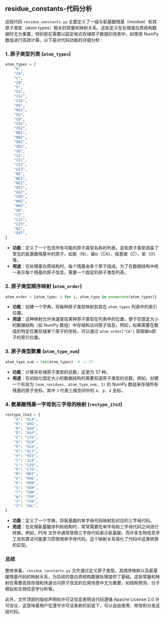 ## residue_constants-代码分析
这段代码 `residue_constants.py` 主要定义了一组与氨基酸残基（residue）和其原子类型（atom types）相关的常量和映射关系。这些定义在处理蛋白质结构数据时尤为重要，特别是在需要以固定格式存储原子数据的场景中，如使用 NumPy 数组进行高效计算。以下是对代码功能的详细分析：

### 1. 原子类型列表 (`atom_types`)

```python
atom_types = [
    "N",
    "CA",
    "C",
    "CB",
    "O",
    "CG",
    "CG1",
    "CG2",
    "OG",
    "OG1",
    "SG",
    "CD",
    "CD1",
    "CD2",
    "ND1",
    "ND2",
    "OD1",
    "OD2",
    "SD",
    "CE",
    "CE1",
    "CE2",
    "CE3",
    "NE",
    "NE1",
    "NE2",
    "OE1",
    "OE2",
    "CH2",
    "NH1",
    "NH2",
    "OH",
    "CZ",
    "CZ2",
    "CZ3",
    "NZ",
    "OXT",
]
```

- **功能**：定义了一个包含所有可能的原子类型名称的列表。这些原子类型涵盖了常见的氨基酸残基中的原子，如氮（N）、碳α（CA）、羧基碳（C）、氧（O）等。
- **用途**：在处理蛋白质结构时，每个残基由多个原子组成。为了在数据结构中统一表示每个残基的原子信息，需要一个固定的原子类型列表。

### 2. 原子类型顺序映射 (`atom_order`)

```python
atom_order = {atom_type: i for i, atom_type in enumerate(atom_types)}
```

- **功能**：创建一个字典，将每种原子类型映射到其在 `atom_types` 列表中的索引位置。
- **用途**：这种映射允许快速查找某种原子类型在列表中的位置，便于在固定大小的数据结构（如 NumPy 数组）中存储和访问原子信息。例如，如果需要在数组的特定位置存储某个原子的坐标，可以通过 `atom_order["CA"]` 获取碳α原子的索引位置。

### 3. 原子类型数量 (`atom_type_num`)

```python
atom_type_num = len(atom_types)  # := 37.
```

- **功能**：计算并存储原子类型的总数，这里为 37 种。
- **用途**：在初始化固定大小的数据结构时需要知道原子类型的总数。例如，创建一个形状为 `(num_residues, atom_type_num, 3)` 的 NumPy 数组来存储所有残基的原子坐标，其中 `3` 代表三维空间中的 x、y、z 坐标。

### 4. 氨基酸残基一字母到三字母的映射 (`restype_1to3`)

```python
restype_1to3 = {
    "A": "ALA",
    "R": "ARG",
    "N": "ASN",
    "D": "ASP",
    "C": "CYS",
    "Q": "GLN",
    "E": "GLU",
    "G": "GLY",
    "H": "HIS",
    "I": "ILE",
    "L": "LEU",
    "K": "LYS",
    "M": "MET",
    "F": "PHE",
    "P": "PRO",
    "S": "SER",
    "T": "THR",
    "W": "TRP",
    "Y": "TYR",
    "V": "VAL",
}
```

- **功能**：定义了一个字典，将氨基酸的单字母代码映射到对应的三字母代码。
- **用途**：在处理氨基酸序列和结构时，常常需要在单字母和三字母代码之间进行转换。例如，PDB 文件中通常使用三字母代码表示氨基酸，而许多生物信息学工具和算法可能更习惯使用单字母代码。这个映射关系简化了代码中这类转换的实现。

### 总结

整体来看，`residue_constants.py` 文件通过定义原子类型、其顺序映射以及氨基酸残基代码的映射关系，为后续的蛋白质结构数据处理提供了基础。这些常量和映射在需要高效存储和快速访问原子信息的应用场景中尤为重要，如结构预测、分子模拟和生物信息学分析等。

此外，文件顶部的版权声明和许可证信息表明该代码遵循 Apache License 2.0 许可协议，这意味着用户在遵守许可证条款的前提下，可以自由使用、修改和分发这段代码。
